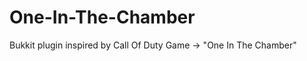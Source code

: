 One-In-The-Chamber
==================

Bukkit plugin inspired by Call Of Duty Game -> "One In The Chamber"
